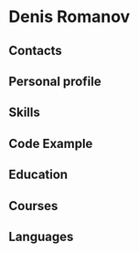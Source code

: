 # Denis Romanov

## Contacts

## Personal profile

## Skills

## Code Example

## Education

## Courses

## Languages

